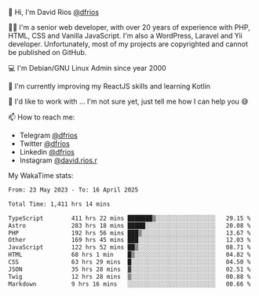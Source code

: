 👋 Hi, I'm David Rios [@dfrios](https://github.com/dfrios)

👨‍💻 I'm a senior web developer, with over 20 years of experience with PHP, HTML, CSS and Vanilla JavaScript. I'm also a WordPress, Laravel and Yii developer. Unfortunately, most of my projects are copyrighted and cannot be published on GitHub.

💻 I'm Debian/GNU Linux Admin since year 2000

🌱 I'm currently improving my ReactJS skills and learning Kotlin

💞️ I'd like to work with ... I'm not sure yet, just tell me how I can help you 😅


📫 How to reach me:
* Telegram [@dfrios](https://t.me/dfrios)
* Twitter [@dfrios](https://twitter.com/dfrios)
* Linkedin [@dfrios](https://linkedin.com/in/dfrios)
* Instagram [@david.rios.r](https://instagram.com/david.rios.r)



My WakaTime stats:
<!--START_SECTION:waka-->

```txt
From: 23 May 2023 - To: 16 April 2025

Total Time: 1,411 hrs 14 mins

TypeScript        411 hrs 22 mins ███████▒░░░░░░░░░░░░░░░░░   29.15 %
Astro             283 hrs 18 mins █████░░░░░░░░░░░░░░░░░░░░   20.08 %
PHP               192 hrs 56 mins ███▒░░░░░░░░░░░░░░░░░░░░░   13.67 %
Other             169 hrs 45 mins ███░░░░░░░░░░░░░░░░░░░░░░   12.03 %
JavaScript        122 hrs 52 mins ██▒░░░░░░░░░░░░░░░░░░░░░░   08.71 %
HTML              68 hrs 1 min    █▒░░░░░░░░░░░░░░░░░░░░░░░   04.82 %
CSS               63 hrs 29 mins  █░░░░░░░░░░░░░░░░░░░░░░░░   04.50 %
JSON              35 hrs 28 mins  ▓░░░░░░░░░░░░░░░░░░░░░░░░   02.51 %
Twig              12 hrs 28 mins  ▒░░░░░░░░░░░░░░░░░░░░░░░░   00.88 %
Markdown          9 hrs 16 mins   ░░░░░░░░░░░░░░░░░░░░░░░░░   00.66 %
```

<!--END_SECTION:waka-->
